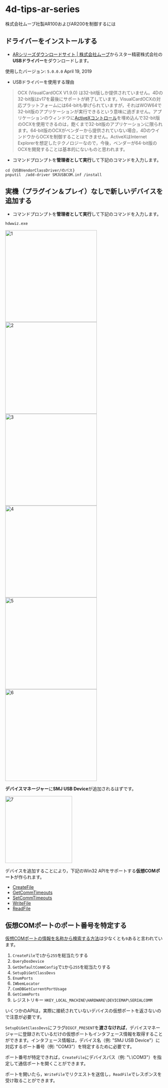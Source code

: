 # 4d-tips-ar-series
株式会社ムーブ社製AR100およびAR200を制御するには

## ドライバーをインストールする

* [ARシリーズダウンロードサイト | 株式会社ムーブ](https://www.move-p.jp/support/ardl.html)からスター精密株式会社の**USBドライバー**をダウンロードします。

使用したバージョン: `5.0.0.0` April 19, 2019

* USBドライバーを使用する理由

> OCX (VisualCardOCX V1.9.0) は32-bit版しか提供されていません。4Dの32-bit版はv17を最後にサポートが終了しています。VisualCardOCXの対応プラットフォームには64-bitも挙げられていますが，それはWOW64で32-bit版のアプリケーションが実行できるという意味に過ぎません。アプリケーションのウィンドウに[ActiveXコントロール](https://ja.wikipedia.org/wiki/ActiveX)を埋め込んで32-bit版のOCXを使用できるのは，飽くまで32-bit版のアプリケーションに限られます。64-bit版のOCXがベンダーから提供されていない場合，4DのウインドウからOCXを制御することはできません。ActiveXはInternet Explorerを想定したテクノロジーなので，今後，ベンダーが64-bit版のOCXを開発することは基本的にないものと思われます。

* コマンドプロンプトを**管理者として実行**して下記のコマンドを入力します。

```
cd {USBVendorClassDriver/のパス}
pnputil  /add-driver SMJUSBCOM.inf /install
````

## 実機（プラグイン＆プレイ）なしで新しいデバイスを追加する

* コマンドプロンプトを**管理者として実行**して下記のコマンドを入力します。

```
hdwwiz.exe
````

<img width="292" alt="1" src="https://user-images.githubusercontent.com/1725068/127724920-db81af2b-185a-4e4c-9388-3c6a32f7455e.png">
<img width="292" alt="2" src="https://user-images.githubusercontent.com/1725068/127724921-f51ddd3c-4a9c-4e54-bf67-5e127566d7e2.png">
<img width="292" alt="3" src="https://user-images.githubusercontent.com/1725068/127724931-1f80df6a-40a9-4116-b9bf-6f2baa3af675.png">
<img width="292" alt="4" src="https://user-images.githubusercontent.com/1725068/127724933-4482f885-925d-4da8-b30b-4b08cc94359c.png">
<img width="292" alt="5" src="https://user-images.githubusercontent.com/1725068/127724941-02d319cf-bd92-4e9e-9159-edf597e81388.png">
<img width="292" alt="6" src="https://user-images.githubusercontent.com/1725068/127724944-d400301c-00e6-4895-8ba5-7c811a365a73.png">

**デバイスマネージャー**に**SMJ USB Device**が追加されるはずです。

<img width="213" alt="7" src="https://user-images.githubusercontent.com/1725068/127725954-f722a44b-4e78-46a5-9b49-49f854df5dae.png">

デバイスを追加することにより，下記のWin32 APIをサポートする**仮想COMポート**が作られます。

* [CreateFile](https://docs.microsoft.com/en-us/windows/win32/api/fileapi/nf-fileapi-createfilew)  
* [GetCommTimeouts](https://docs.microsoft.com/en-us/windows/win32/api/winbase/nf-winbase-getcommtimeouts)  
* [SetCommTimeouts](https://docs.microsoft.com/en-us/windows/win32/api/winbase/nf-winbase-setcommtimeouts)  
* [WriteFile](https://docs.microsoft.com/en-us/windows/win32/api/fileapi/nf-fileapi-writefile)  
* [ReadFile](https://docs.microsoft.com/en-us/windows/win32/api/fileapi/nf-fileapi-readfile)  

## 仮想COMポートのポート番号を特定する

[仮想COMポートの情報を名称から検索する方法](https://stackoverflow.com/questions/1388871/how-do-i-get-a-list-of-available-serial-ports-in-win32)は少なくとも`9`あると言われています。

1. `CreateFile`で`1`から`255`を総当たりする
1. `QueryDosDevice`
1. `GetDefaultCommConfig`で`1`から`255`を総当たりする
1. `SetupDiGetClassDevs`
1. `EnumPorts`
1. `IWbemLocator`
1. `ComDBGetCurrentPortUsage` 
1. `GetCommPorts`
1. レジストリキー `HKEY_LOCAL_MACHINE\HARDWARE\DEVICEMAP\SERIALCOMM`

いくつかのAPIは，実際に接続されていないデバイスの仮想ポートを返さないので注意が必要です。

`SetupDiGetClassDevs`にフラグ`DIGCF_PRESENT`を**渡さなければ**，デバイスマネージャーに登録されているだけの仮想ポートもインタフェース情報を取得することができます。インタフェース情報は，デバイス名（例: "SMJ USB Device"）に対応するポート番号（例: "COM3"）を特定するために必要です。

ポート番号が特定できれば，`CreateFile`にデバイスパス（例: "\\.\COM3"）を指定して通信ポートを開くことができます。

ポートを開いたら，`WriteFile`でリクエストを送信し，`ReadFile`でレスポンスを受け取ることができます。
